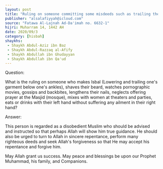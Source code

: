 ```yaml
---
layout: post
title: "Ruling on someone committing some misdeeds such as trailing the garment, shaving the beard, backbiting and tale-bearing"
publisher: "alsalafiyyah@icloud.com"
source: "Fatawa Al-Lajnah Ad-Da'imah no. 6632-1"
hijri: Muharram 14, 1442 AH
date: 2020/09/3
category: [hisbah]
shaykhs: 
 - Shaykh Abdul-Aziz ibn Baz
 - Shaykh Abdul-Razzaq al-Afify
 - Shaykh Abdullah ibn Ghudayyan
 - Shaykh Abdullah ibn Qa'ud
---
```


Question:

What is the ruling on someone who makes Isbal (Lowering and trailing one's garment below one's ankles), shaves their beard, watches pornographic movies, gossips and backbites, lengthens their nails, neglects offering prayer at the Masjid (mosque), mixes with women at theaters and parties, eats or drinks with their left hand without suffering any ailment in their right hand? 

Answer:

This person is regarded as a disobedient Muslim who should be advised and instructed so that perhaps Allah will show him true guidance. He should also be urged to turn to Allah in sincere repentance, perform many righteous deeds and seek Allah's forgiveness so that He may accept his repentance and forgive him.

May Allah grant us success. May peace and blessings be upon our Prophet Muhammad, his family, and Companions. 

